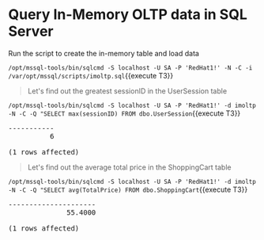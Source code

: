 # Query In-Memory OLTP data in SQL Server

Run the script to create the in-memory table and load data

`/opt/mssql-tools/bin/sqlcmd -S localhost -U SA -P 'RedHat1!' -N -C -i /var/opt/mssql/scripts/imoltp.sql`{{execute T3}}

> Let's find out the greatest sessionID in the UserSession table   

`/opt/mssql-tools/bin/sqlcmd -S localhost -U SA -P 'RedHat1!' -d imoltp -N -C -Q "SELECT max(sessionID) FROM dbo.UserSession`{{execute T3}} 

<pre class="file">
-----------
          6

(1 rows affected)
</pre>

> Let's find out the average total price in the ShoppingCart table  

`/opt/mssql-tools/bin/sqlcmd -S localhost -U SA -P 'RedHat1!' -d imoltp -N -C -Q "SELECT avg(TotalPrice) FROM dbo.ShoppingCart`{{execute T3}} 

<pre class="file">
---------------------
              55.4000

(1 rows affected)
</pre>


